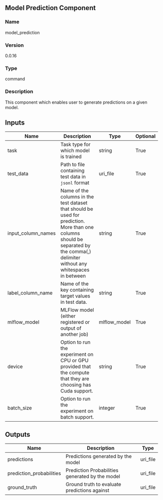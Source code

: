 ## Model Prediction Component

### Name 

model_prediction

### Version 

0.0.16

### Type 

command

### Description 

This component which enables user to generate predictions on a given model.

## Inputs 


| Name               | Description                                                                         | Type    | Optional |
| ------------------ | ----------------------------------------------------------------------------------- | ------- | ------- | 
| task         | Task type for which model is trained                                                                       | string  |  True     | 
| test_data | Path to file containing test data in `jsonl` format | uri_file | True
| input_column_names | Name of the columns in the test dataset that should be used for prediction. More than one columns should be separated by the comma(,) delimiter without any whitespaces in between | string | True
| label_column_name | Name of the key containing target values in test data. | string | True
| mlflow_model |MLFlow model (either registered or output of another job) | mlflow_model | True
| device | Option to run the experiment on CPU or GPU provided that the compute that they are choosing has Cuda support. | string | True
| batch_size | Option to run the experiment on batch support. | integer | True

## Outputs 

| Name                 | Description                                              | Type         |
| -------------------- | -------------------------------------------------------- | ------------ |
| predictions | Predictions generated by the model | uri_file |
| prediction_probabilities | Prediction Probabilities generated by the model | uri_file
| ground_truth | Ground truth to evaluate predictions against | uri_file
